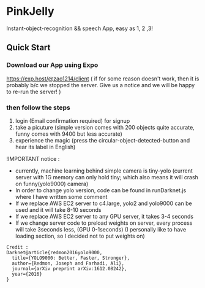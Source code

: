# PinkJelly
Instant-object-recognition && speech App, easy as 1, 2 ,3!

## Quick Start
### Download our App using Expo
https://exp.host/@zao1214/client
(
  if for some reason doesn't work, then it is probably b/c we stopped the server. 
  Give us a notice and we will be happy to re-run the server!
)

### then follow the steps
1. login (Email confirmation required) for signup
2. take a picuture (simple version comes with 200 objects quite accurate, funny comes with 9400 but less accurate)
3. experience the magic (press the circular-object-detected-button and hear its label in English)

!IMPORTANT notice : 
  * currently, machine learning behind simple camera is tiny-yolo
  (current server with 1G memory can only hold tiny; which also means it will crash on funny(yolo9000) camera)
  * In order to change yolo version, code can be found in runDarknet.js where I have written some comment
  * If we replace AWS EC2 server to c4.large, yolo2 and yolo9000 can be used and it will take 8-10 seconds
  * If we replace AWS EC2 server to any GPU server, it takes 3-4 seconds
  * If we change server code to preload weights on server, every process will take 3seconds less, (GPU 0-1seconds)
  (I personally like to have loading section, so I decided not to put weights on)

```
Credit :
Darknet@article{redmon2016yolo9000,
  title={YOLO9000: Better, Faster, Stronger},
  author={Redmon, Joseph and Farhadi, Ali},
  journal={arXiv preprint arXiv:1612.08242},
  year={2016}
}
```
